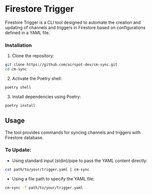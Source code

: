 # Firestore Trigger

Firestore Trigger is a CLI tool designed to automate the creation and updating of channels and triggers in Firestore based on configurations defined in a YAML file.


### Installation

1. Clone the repository:

```bash
git clone https://github.com/airspot-dev/cm-sync.git
cd cm-sync
```

2. Activate the Poetry shell:

```bash
poetry shell
```

3. Install dependencies using Poetry:

```bash
poetry install
```

## Usage

The tool provides commands for syncing channels and triggers with Firestore database.

### To Update:

- Using standard input (stdin)/pipe to pass the YAML content directly:

```bash
cat path/to/your/trigger.yaml | cm-sync
```

- Using a file path to specify the YAML file:

```bash
cm-sync -f path/to/your/trigger.yaml
```
